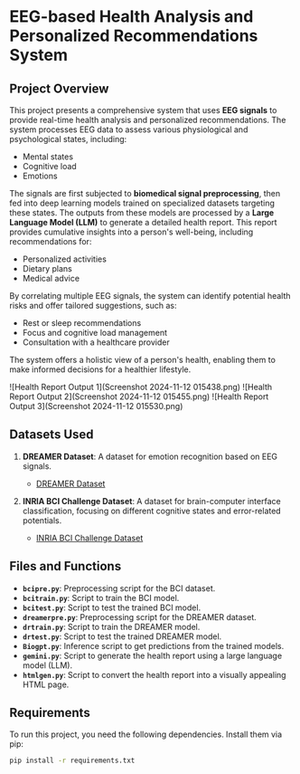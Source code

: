 # EEG-based Health Analysis and Personalized Recommendations System

## Project Overview

This project presents a comprehensive system that uses **EEG signals** to provide real-time health analysis and personalized recommendations. The system processes EEG data to assess various physiological and psychological states, including:
- Mental states
- Cognitive load
- Emotions

The signals are first subjected to **biomedical signal preprocessing**, then fed into deep learning models trained on specialized datasets targeting these states. The outputs from these models are processed by a **Large Language Model (LLM)** to generate a detailed health report. This report provides cumulative insights into a person's well-being, including recommendations for:

- Personalized activities
- Dietary plans
- Medical advice

By correlating multiple EEG signals, the system can identify potential health risks and offer tailored suggestions, such as:

- Rest or sleep recommendations
- Focus and cognitive load management
- Consultation with a healthcare provider

The system offers a holistic view of a person's health, enabling them to make informed decisions for a healthier lifestyle.

![Health Report Output 1](Screenshot 2024-11-12 015438.png)
![Health Report Output 2](Screenshot 2024-11-12 015455.png)
![Health Report Output 3](Screenshot 2024-11-12 015530.png)


## Datasets Used

1. **DREAMER Dataset**: A dataset for emotion recognition based on EEG signals. 
   - [DREAMER Dataset](https://zenodo.org/record/546113)

2. **INRIA BCI Challenge Dataset**: A dataset for brain-computer interface classification, focusing on different cognitive states and error-related potentials.
   - [INRIA BCI Challenge Dataset](https://www.kaggle.com/c/inria-bci-challenge)

## Files and Functions

- **`bcipre.py`**: Preprocessing script for the BCI dataset.
- **`bcitrain.py`**: Script to train the BCI model.
- **`bcitest.py`**: Script to test the trained BCI model.
- **`dreamerpre.py`**: Preprocessing script for the DREAMER dataset.
- **`drtrain.py`**: Script to train the DREAMER model.
- **`drtest.py`**: Script to test the trained DREAMER model.
- **`Biogpt.py`**: Inference script to get predictions from the trained models.
- **`gemini.py`**: Script to generate the health report using a large language model (LLM).
- **`htmlgen.py`**: Script to convert the health report into a visually appealing HTML page.

## Requirements

To run this project, you need the following dependencies. Install them via pip:

```bash
pip install -r requirements.txt
